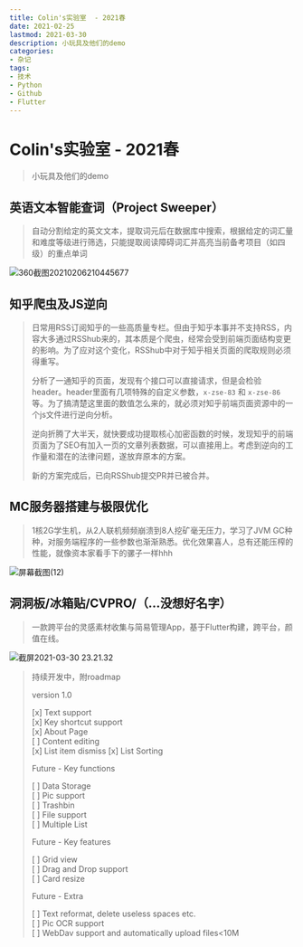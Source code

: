 ```yaml
---
title: Colin's实验室  - 2021春
date: 2021-02-25
lastmod: 2021-03-30
description: 小玩具及他们的demo
categories:
- 杂记
tags:
- 技术
- Python
- Github
- Flutter
---
```


# Colin's实验室  - 2021春

> 小玩具及他们的demo
>
> 

## 英语文本智能查词（Project Sweeper）

> 自动分割给定的英文文本，提取词元后在数据库中搜索，根据给定的词汇量和难度等级进行筛选，只能提取阅读障碍词汇并高亮当前备考项目（如四级）的重点单词

 ![360截图20210206210445677](https://blog-1301127393.cos.ap-shanghai.myqcloud.com/BlogImgs/20210330233722.jpg)

## 知乎爬虫及JS逆向

> 日常用RSS订阅知乎的一些高质量专栏。但由于知乎本事并不支持RSS，内容大多通过RSShub来的，其本质是个爬虫，经常会受到前端页面结构变更的影响。为了应对这个变化，RSShub中对于知乎相关页面的爬取规则必须得重写。
>
> 分析了一通知乎的页面，发现有个接口可以直接请求，但是会检验header。header里面有几项特殊的自定义参数，`x-zse-83`  和 `x-zse-86`等。为了搞清楚这里面的数值怎么来的，就必须对知乎前端页面资源中的一个js文件进行逆向分析。
>
> 逆向折腾了大半天，就快要成功提取核心加密函数的时候，发现知乎的前端页面为了SEO有加入一页的文章列表数据，可以直接用上。考虑到逆向的工作量和潜在的法律问题，遂放弃原本的方案。
>
> 新的方案完成后，已向RSShub提交PR并已被合并。



## MC服务器搭建与极限优化

> 1核2G学生机，从2人联机频频崩溃到8人挖矿毫无压力，学习了JVM GC种种，对服务端程序的一些参数也渐渐熟悉。优化效果喜人，总有还能压榨的性能，就像资本家看手下的骡子一样hhh

![屏幕截图(12)](https://blog-1301127393.cos.ap-shanghai.myqcloud.com/BlogImgs20210207205949.png)



## 洞洞板/冰箱贴/CVPRO/（...没想好名字）

> 一款跨平台的灵感素材收集与简易管理App，基于Flutter构建，跨平台，颜值在线。

![截屏2021-03-30 23.21.32](https://blog-1301127393.cos.ap-shanghai.myqcloud.com/BlogImgs/20210330233350.png)

> 持续开发中，附roadmap
>
> version 1.0
>
> [x] Text support  
> [x] Key shortcut support  
> [x] About Page  
> [ ] Content editing  
> [x] List item dismiss
> [x] List Sorting
>
> Future - Key functions
>
> [ ] Data Storage  
> [ ] Pic support  
> [ ] Trashbin  
> [ ] File support  
> [ ] Multiple List
>
> Future - Key features
>
> [ ] Grid view  
> [ ] Drag and Drop support  
> [ ] Card resize
>
> Future - Extra
>
> [ ] Text reformat, delete useless spaces etc.  
> [ ] Pic OCR support  
> [ ] WebDav support and automatically upload files<10M  